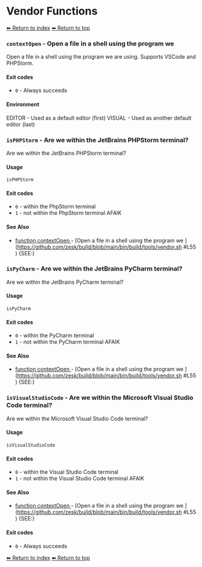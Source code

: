 # Vendor Functions

[⬅ Return to index](index.md)
[⬅ Return to top](../index.md)


### `contextOpen` - Open a file in a shell using the program we

Open a file in a shell using the program we are using. Supports VSCode and PHPStorm.

#### Exit codes

- `0` - Always succeeds

#### Environment

EDITOR - Used as a default editor (first)
VISUAL - Used as another default editor (last)

### `isPHPStorm` - Are we within the JetBrains PHPStorm terminal?

Are we within the JetBrains PHPStorm terminal?

#### Usage

    isPHPStorm
    

#### Exit codes

- `0` - within the PhpStorm terminal
- `1` - not within the PhpStorm terminal AFAIK

#### See Also

- [function contextOpen
](./docs/tools/vendor.md
) - [Open a file in a shell using the program we
](https://github.com/zesk/build/blob/main/bin/build/tools/vendor.sh
#L55
)
{SEE:}

### `isPyCharm` - Are we within the JetBrains PyCharm terminal?

Are we within the JetBrains PyCharm terminal?

#### Usage

    isPyCharm
    

#### Exit codes

- `0` - within the PyCharm terminal
- `1` - not within the PyCharm terminal AFAIK

#### See Also

- [function contextOpen
](./docs/tools/vendor.md
) - [Open a file in a shell using the program we
](https://github.com/zesk/build/blob/main/bin/build/tools/vendor.sh
#L55
)
{SEE:}

### `isVisualStudioCode` - Are we within the Microsoft Visual Studio Code terminal?

Are we within the Microsoft Visual Studio Code terminal?

#### Usage

    isVisualStudioCode
    

#### Exit codes

- `0` - within the Visual Studio Code terminal
- `1` - not within the Visual Studio Code terminal AFAIK

#### See Also

- [function contextOpen
](./docs/tools/vendor.md
) - [Open a file in a shell using the program we
](https://github.com/zesk/build/blob/main/bin/build/tools/vendor.sh
#L55
)
{SEE:}

#### Exit codes

- `0` - Always succeeds


[⬅ Return to index](index.md)
[⬅ Return to top](../index.md)
